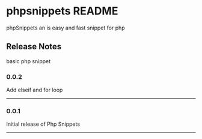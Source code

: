 # phpsnippets README

phpSnippets an is easy and fast snippet for php

## Release Notes

basic php snippet

### 0.0.2

Add elseif and for loop

---

### 0.0.1

Initial release of Php Snippets

---
